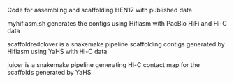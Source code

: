 Code for assembling and scaffolding HEN17 with published data

myhifiasm.sh generates the contigs using Hifiasm with PacBio HiFi and Hi-C data

scaffoldredclover is a snakemake pipeline scaffolding contigs generated by Hifiasm using YaHS with Hi-C data

juicer is a snakemake pipeline generating Hi-C contact map for the scaffolds generated by YaHS
